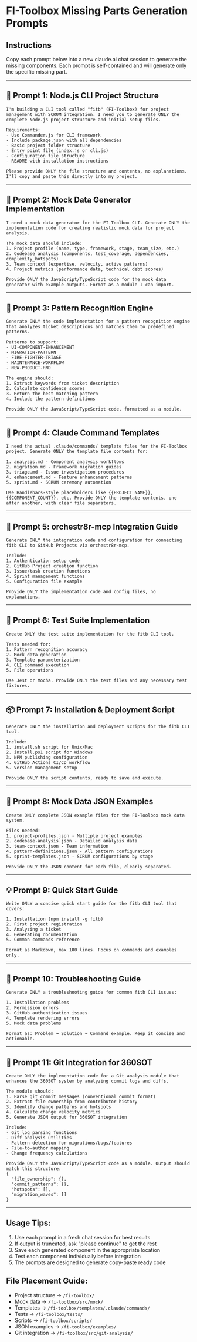 # FI-Toolbox Missing Parts Generation Prompts

## Instructions
Copy each prompt below into a new claude.ai chat session to generate the missing components. Each prompt is self-contained and will generate only the specific missing part.

---

## 🔧 Prompt 1: Node.js CLI Project Structure

```
I'm building a CLI tool called "fitb" (FI-Toolbox) for project management with SCRUM integration. I need you to generate ONLY the complete Node.js project structure and initial setup files.

Requirements:
- Use Commander.js for CLI framework
- Include package.json with all dependencies
- Basic project folder structure
- Entry point file (index.js or cli.js)
- Configuration file structure
- README with installation instructions

Please provide ONLY the file structure and contents, no explanations. I'll copy and paste this directly into my project.
```

---

## 📝 Prompt 2: Mock Data Generator Implementation

```
I need a mock data generator for the FI-Toolbox CLI. Generate ONLY the implementation code for creating realistic mock data for project analysis.

The mock data should include:
1. Project profile (name, type, framework, stage, team_size, etc.)
2. Codebase analysis (components, test_coverage, dependencies, complexity_hotspots)
3. Team context (expertise, velocity, active patterns)
4. Project metrics (performance data, technical debt scores)

Provide ONLY the JavaScript/TypeScript code for the mock data generator with example outputs. Format as a module I can import.
```

---

## 🎯 Prompt 3: Pattern Recognition Engine

```
Generate ONLY the code implementation for a pattern recognition engine that analyzes ticket descriptions and matches them to predefined patterns.

Patterns to support:
- UI-COMPONENT-ENHANCEMENT
- MIGRATION-PATTERN
- FIRE-FIGHTER-TRIAGE
- MAINTENANCE-WORKFLOW
- NEW-PRODUCT-RND

The engine should:
1. Extract keywords from ticket description
2. Calculate confidence scores
3. Return the best matching pattern
4. Include the pattern definitions

Provide ONLY the JavaScript/TypeScript code, formatted as a module.
```

---

## 📄 Prompt 4: Claude Command Templates

```
I need the actual .claude/commands/ template files for the FI-Toolbox project. Generate ONLY the template file contents for:

1. analysis.md - Component analysis workflows
2. migration.md - Framework migration guides
3. triage.md - Issue investigation procedures
4. enhancement.md - Feature enhancement patterns
5. sprint.md - SCRUM ceremony automation

Use Handlebars-style placeholders like {{PROJECT_NAME}}, {{COMPONENT_COUNT}}, etc. Provide ONLY the template contents, one after another, with clear file separators.
```

---

## 🔌 Prompt 5: orchestr8r-mcp Integration Guide

```
Generate ONLY the integration code and configuration for connecting fitb CLI to GitHub Projects via orchestr8r-mcp.

Include:
1. Authentication setup code
2. GitHub Project creation function
3. Issue/task creation functions
4. Sprint management functions
5. Configuration file example

Provide ONLY the implementation code and config files, no explanations.
```

---

## 🧪 Prompt 6: Test Suite Implementation

```
Create ONLY the test suite implementation for the fitb CLI tool.

Tests needed for:
1. Pattern recognition accuracy
2. Mock data generation
3. Template parameterization
4. CLI command execution
5. File operations

Use Jest or Mocha. Provide ONLY the test files and any necessary test fixtures.
```

---

## 📦 Prompt 7: Installation & Deployment Script

```
Generate ONLY the installation and deployment scripts for the fitb CLI tool.

Include:
1. install.sh script for Unix/Mac
2. install.ps1 script for Windows
3. NPM publishing configuration
4. GitHub Actions CI/CD workflow
5. Version management setup

Provide ONLY the script contents, ready to save and execute.
```

---

## 🎨 Prompt 8: Mock Data JSON Examples

```
Create ONLY complete JSON example files for the FI-Toolbox mock data system.

Files needed:
1. project-profiles.json - Multiple project examples
2. codebase-analysis.json - Detailed analysis data
3. team-context.json - Team information
4. pattern-definitions.json - All pattern configurations
5. sprint-templates.json - SCRUM configurations by stage

Provide ONLY the JSON content for each file, clearly separated.
```

---

## 💡 Prompt 9: Quick Start Guide

```
Write ONLY a concise quick start guide for the fitb CLI tool that covers:

1. Installation (npm install -g fitb)
2. First project registration
3. Analyzing a ticket
4. Generating documentation
5. Common commands reference

Format as Markdown, max 100 lines. Focus on commands and examples only.
```

---

## 🔧 Prompt 10: Troubleshooting Guide

```
Generate ONLY a troubleshooting guide for common fitb CLI issues:

1. Installation problems
2. Permission errors
3. GitHub authentication issues
4. Template rendering errors
5. Mock data problems

Format as: Problem → Solution → Command example. Keep it concise and actionable.
```

---

## 🔄 Prompt 11: Git Integration for 360SOT

```
Create ONLY the implementation code for a Git analysis module that enhances the 360SOT system by analyzing commit logs and diffs.

The module should:
1. Parse git commit messages (conventional commit format)
2. Extract file ownership from contributor history
3. Identify change patterns and hotspots
4. Calculate change velocity metrics
5. Generate JSON output for 360SOT integration

Include:
- Git log parsing functions
- Diff analysis utilities
- Pattern detection for migrations/bugs/features
- File-to-author mapping
- Change frequency calculations

Provide ONLY the JavaScript/TypeScript code as a module. Output should match this structure:
{
  "file_ownership": {},
  "commit_patterns": {},
  "hotspots": [],
  "migration_waves": []
}
```

---

## Usage Tips:
1. Use each prompt in a fresh chat session for best results
2. If output is truncated, ask "please continue" to get the rest
3. Save each generated component in the appropriate location
4. Test each component individually before integration
5. The prompts are designed to generate copy-paste ready code

## File Placement Guide:
- Project structure → `/fi-toolbox/`
- Mock data → `/fi-toolbox/src/mock/`
- Templates → `/fi-toolbox/templates/.claude/commands/`
- Tests → `/fi-toolbox/tests/`
- Scripts → `/fi-toolbox/scripts/`
- JSON examples → `/fi-toolbox/examples/`
- Git integration → `/fi-toolbox/src/git-analysis/` 